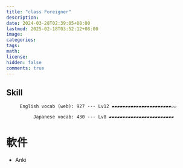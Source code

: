 ```yaml
---
title: "class Foreigner"
description: 
date: 2024-03-28T02:39:05+08:00
lastmod: 2025-02-18T03:52:12+08:00
image: 
categories: 
tags: 
math: 
license: 
hidden: false
comments: true
---
```

## Skill

         English vocab (web): 927 --- Lv12 ▰▰▰▰▰▰▰▰▰▰▰▰▰▰▰▰▰▰▰▰▰▰▱▱

              Japanese vocab: 430 --- Lv8 ▰▰▰▰▰▰▰▰▰▰▰▰▰▰▰▰▰▰▰▰▰▰▰▰

# 軟件
- Anki
